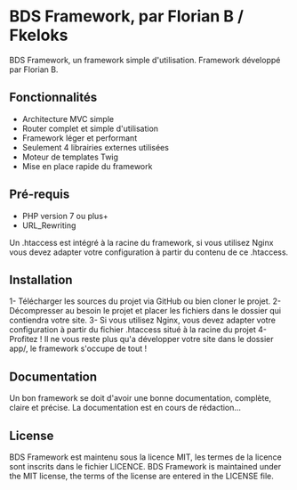 # BDS Framework, par Florian B / Fkeloks

BDS Framework, un framework simple d'utilisation.
Framework développé par Florian B.

## Fonctionnalités

- Architecture MVC simple
- Router complet et simple d'utilisation
- Framework léger et performant
- Seulement 4 librairies externes utilisées
- Moteur de templates Twig
- Mise en place rapide du framework

## Pré-requis

- PHP version 7 ou plus+
- URL_Rewriting

Un .htaccess est intégré à la racine du framework, si vous utilisez Nginx vous devez adapter votre configuration à partir du contenu de ce .htaccess.

## Installation

1- Télécharger les sources du projet via GitHub ou bien cloner le projet.
2- Décompresser au besoin le projet et placer les fichiers dans le dossier qui contiendra votre site.
3- Si vous utilisez Nginx, vous devez adapter votre configuration à partir du fichier .htaccess situé à la racine du projet
4- Profitez ! Il ne vous reste plus qu'a développer votre site dans le dossier app/, le framework s'occupe de tout !

## Documentation

Un bon framework se doit d'avoir une bonne documentation, complète, claire et précise.
La documentation est en cours de rédaction...

## License

BDS Framework est maintenu sous la licence MIT, les termes de la licence sont inscrits dans le fichier LICENCE.
BDS Framework is maintained under the MIT license, the terms of the license are entered in the LICENSE file.